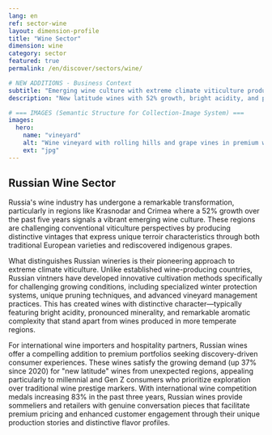 ```yaml
---
lang: en
ref: sector-wine
layout: dimension-profile
title: "Wine Sector"
dimension: wine
category: sector
featured: true
permalink: /en/discover/sectors/wine/

# NEW ADDITIONS - Business Context
subtitle: "Emerging wine culture with extreme climate viticulture producing distinctive vintages from traditional and indigenous varieties"
description: "New latitude wines with 52% growth, bright acidity, and pronounced minerality satisfying discovery-driven consumer demand."

# === IMAGES (Semantic Structure for Collection-Image System) ===
images:
  hero:
    name: "vineyard"
    alt: "Wine vineyard with rolling hills and grape vines in premium wine region"
    ext: "jpg"
---
```


## Russian Wine Sector

Russia's wine industry has undergone a remarkable transformation, particularly in regions like Krasnodar and Crimea where a 52% growth over the past five years signals a vibrant emerging wine culture. These regions are challenging conventional viticulture perspectives by producing distinctive vintages that express unique terroir characteristics through both traditional European varieties and rediscovered indigenous grapes.

What distinguishes Russian wineries is their pioneering approach to extreme climate viticulture. Unlike established wine-producing countries, Russian vintners have developed innovative cultivation methods specifically for challenging growing conditions, including specialized winter protection systems, unique pruning techniques, and advanced vineyard management practices. This has created wines with distinctive character—typically featuring bright acidity, pronounced minerality, and remarkable aromatic complexity that stand apart from wines produced in more temperate regions.

For international wine importers and hospitality partners, Russian wines offer a compelling addition to premium portfolios seeking discovery-driven consumer experiences. These wines satisfy the growing demand (up 37% since 2020) for "new latitude" wines from unexpected regions, appealing particularly to millennial and Gen Z consumers who prioritize exploration over traditional wine prestige markers. With international wine competition medals increasing 83% in the past three years, Russian wines provide sommeliers and retailers with genuine conversation pieces that facilitate premium pricing and enhanced customer engagement through their unique production stories and distinctive flavor profiles.
